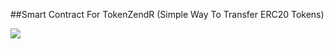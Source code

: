 ##Smart Contract For TokenZendR (Simple Way To Transfer ERC20 Tokens)   

![](https://s3.amazonaws.com/alofe.oluwafemi/ezgif.com-video-to-gif.gif)
